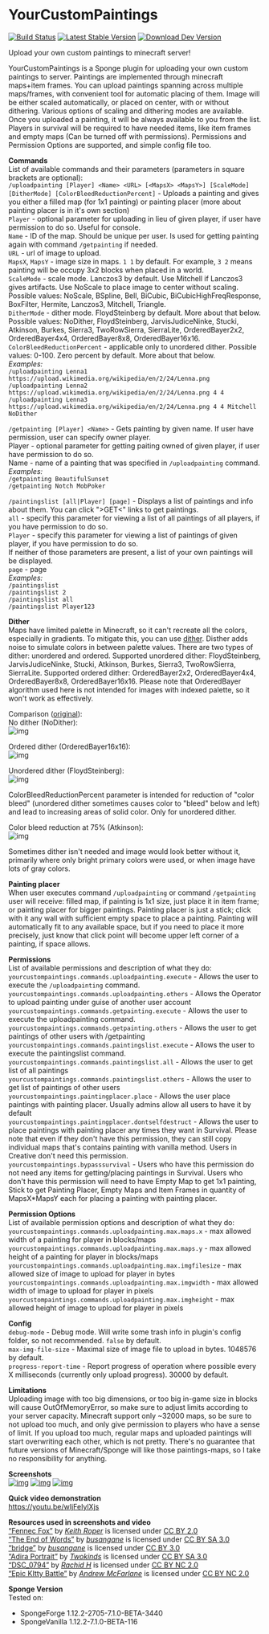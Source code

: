 # YourCustomPaintings
[![Build Status](https://travis-ci.org/VcSaJen/YourCustomPaintings.svg?branch=master)](https://travis-ci.org/VcSaJen/YourCustomPaintings) [![Latest Stable Version](https://img.shields.io/github/release/VcSaJen/YourCustomPaintings.svg)](https://github.com/VcSaJen/YourCustomPaintings/releases/latest "Latest Stable Version") [![Download Dev Version](https://api.bintray.com/packages/vcsajen/generic/YourCustomPaintings/images/download.svg)](https://bintray.com/vcsajen/generic/YourCustomPaintings "Download Dev Version")

Upload your own custom paintings to minecraft server!

YourCustomPaintings is a Sponge plugin for uploading your own custom paintings to server. Paintings are implemented through minecraft maps+item frames. You can upload paintings spanning across multiple maps/frames, with convenient tool for automatic placing of them. Image will be either scaled automatically, or placed on center, with or without dithering. Various options of scaling and dithering modes are available. Once you uploaded a painting, it will be always available to you from the list. Players in survival will be required to have needed items, like item frames and empty maps (Can be turned off with permissions). Permissions and Permission Options are supported, and simple config file too.

**Commands**  
List of available commands and their parameters (parameters in square brackets are optional):  
`/uploadpainting [Player] <Name> <URL> [<MapsX> <MapsY>] [ScaleMode] [DitherMode] [ColorBleedReductionPercent]` - Uploads a painting and gives you either a filled map (for 1x1 painting) or painting placer (more about painting placer is in it's own section)  
`Player` - optional parameter for uploading in lieu of given player, if user have permission to do so. Useful for console.  
`Name` - ID of the map. Should be unique per user. Is used for getting painting again with command `/getpainting` if needed.  
`URL` - url of image to upload.  
`MapsX`, `MapsY` - image size in maps. `1 1` by default. For example, `3 2` means painting will be occupy 3x2 blocks when placed in a world.  
`ScaleMode` - scale mode. Lanczos3 by default. Use Mitchell if Lanczos3 gives artifacts. Use NoScale to place image to center without scaling. Possible values: NoScale, BSpline, Bell, BiCubic, BiCubicHighFreqResponse, BoxFilter, Hermite, Lanczos3, Mitchell, Triangle.  
`DitherMode` - dither mode. FloydSteinberg by default. More about that below. Possible values: NoDither, FloydSteinberg, JarvisJudiceNinke, Stucki, Atkinson, Burkes, Sierra3, TwoRowSierra, SierraLite, OrderedBayer2x2, OrderedBayer4x4, OrderedBayer8x8, OrderedBayer16x16.  
`ColorBleedReductionPercent` - applicable only to unordered dither. Possible values: 0-100. Zero percent by default. More about that below.  
*Examples:*  
`/uploadpainting Lenna1 https://upload.wikimedia.org/wikipedia/en/2/24/Lenna.png`  
`/uploadpainting Lenna2 https://upload.wikimedia.org/wikipedia/en/2/24/Lenna.png 4 4`  
`/uploadpainting Lenna3 https://upload.wikimedia.org/wikipedia/en/2/24/Lenna.png 4 4 Mitchell NoDither`

`/getpainting [Player] <Name>` - Gets painting by given name. If user have permission, user can specify owner player.  
Player - optional parameter for getting paiting owned of given player, if user have permission to do so.  
Name - name of a painting that was specified in `/uploadpainting` command.  
*Examples:*  
`/getpainting BeautifulSunset`  
`/getpainting Notch MobPoker`

`/paintingslist [all|Player] [page]` - Displays a list of paintings and info about them. You can click ">GET<" links to get paintings.  
`all` - specify this parameter for viewing a list of all paintings of all players, if you have permission to do so.  
`Player` - specify this parameter for viewing a list of paintings of given player, if you have permission to do so.  
If neither of those parameters are present, a list of your own paintings will be displayed.  
`page` - page  
*Examples:*  
`/paintingslist`  
`/paintingslist 2`  
`/paintingslist all`  
`/paintingslist Player123`

**Dither**  
Maps have limited palette in Minecraft, so it can't recreate all the colors, especially in gradients. To mitigate this, you can use [dither](https://en.wikipedia.org/wiki/Dither). Disther adds noise to simulate colors in between palette values. There are two types of dither: unordered and ordered. Supported unordered dither: FloydSteinberg, JarvisJudiceNinke, Stucki, Atkinson, Burkes, Sierra3, TwoRowSierra, SierraLite. Supported ordered dither: OrderedBayer2x2, OrderedBayer4x4, OrderedBayer8x8, OrderedBayer16x16. Please note that OrderedBayer algorithm used here is not intended for images with indexed palette, so it won't work as effectively.

Comparison ([original](https://upload.wikimedia.org/wikipedia/en/2/24/Lenna.png)):  
No dither (NoDither):  
![img](https://orig12.deviantart.net/f7e5/f/2017/228/7/5/nodither_by_vcsajen-dbk8xex.png)

Ordered dither (OrderedBayer16x16):  
![img](https://orig08.deviantart.net/1f62/f/2017/228/0/c/ordereddither_by_vcsajen-dbk8xf4.png)

Unordered dither (FloydSteinberg):  
![img](https://orig01.deviantart.net/a227/f/2017/228/1/2/unordereddither_by_vcsajen-dbk8xf2.png)

ColorBleedReductionPercent parameter is intended for reduction of "color bleed" (unordered dither sometimes causes color to "bleed" below and left) and lead to increasing areas of solid color. Only for unordered dither.

Color bleed reduction at 75% (Atkinson):  
![img](https://orig05.deviantart.net/1fd5/f/2017/228/2/0/colorbleedreduction_by_vcsajen-dbk8y1z.png)

Sometimes dither isn't needed and image would look better without it, primarily where only bright primary colors were used, or when image have lots of gray colors.

**Painting placer**  
When user executes command `/uploadpainting` or command `/getpainting` user will receive: filled map, if painting is 1x1 size, just place it in item frame; or painting placer for bigger paintings. Painting placer is just a stick; click with it any wall with sufficient empty space to place a painting. Painting will automatically fit to any available space, but if you need to place it more precisely, just know that click point will become upper left corner of a painting, if space allows.

**Permissions**  
List of available permissions and description of what they do:  
`yourcustompaintings.commands.uploadpainting.execute` - Allows the user to execute the `/uploadpainting` command.  
`yourcustompaintings.commands.uploadpainting.others` - Allows the Operator to upload painting under guise of another user account  
`yourcustompaintings.commands.getpainting.execute` - Allows the user to execute the uploadpainting command.  
`yourcustompaintings.commands.getpainting.others` - Allows the user to get paintings of other users with /getpainting  
`yourcustompaintings.commands.paintingslist.execute` - Allows the user to execute the paintingslist command.  
`yourcustompaintings.commands.paintingslist.all` - Allows the user to get list of all paintings  
`yourcustompaintings.commands.paintingslist.others` - Allows the user to get list of paintings of other users  
`yourcustompaintings.paintingplacer.place` - Allows the user place paintings with painting placer. Usually admins allow all users to have it by default  
`yourcustompaintings.paintingplacer.dontselfdestruct` - Allows the user to place paintings with painting placer any times they want in Survival. Please note that even if they don't have this permission, they can still copy individual maps that's contains painting with vanilla method. Users in Creative don't need this permission.  
`yourcustompaintings.bypasssurvival` - Users who have this permission do not need any items for getting/placing paintings in Survival. Users who don't have this permission will need to have Empty Map to get 1x1 painting, Stick to get Painting Placer, Empty Maps and Item Frames in quantity of MapsX*MapsY each for placing a painting with painting placer.

**Permission Options**  
List of available permission options and description of what they do:  
`yourcustompaintings.commands.uploadpainting.max.maps.x` - max allowed width of a painting for player in blocks/maps  
`yourcustompaintings.commands.uploadpainting.max.maps.y` - max allowed height of a painting for player in blocks/maps  
`yourcustompaintings.commands.uploadpainting.max.imgfilesize` - max allowed size of image to upload for player in bytes  
`yourcustompaintings.commands.uploadpainting.max.imgwidth` - max allowed width of image to upload for player in pixels  
`yourcustompaintings.commands.uploadpainting.max.imgheight` - max allowed height of image to upload for player in pixels

**Config**  
`debug-mode` - Debug mode. Will write some trash info in plugin's config folder, so not recommended. `false` by default.  
`max-img-file-size` - Maximal size of image file to upload in bytes. 1048576 by default.  
`progress-report-time` - Report progress of operation where possible every X milliseconds (currently only upload progress). 30000 by default.

**Limitations**  
Uploading image with too big dimensions, or too big in-game size in blocks will cause OutOfMemoryError, so make sure to adjust limits according to your server capacity. Minecraft support only ~32000 maps, so be sure to not upload too much, and only give permission to players who have a sense of limit. If you upload too much, regular maps and uploaded paintings will start overwriting each other, which is not pretty. There's no guarantee that future versions of Minecraft/Sponge will like those paintings-maps, so I take no responsibility for anything.

**Screenshots**  
[![img](https://t02.deviantart.net/MwvSFJRqJ1fnTs6UsfwqhtjtcXo=/fit-in/150x150/filters:no_upscale():origin()/pre11/d733/th/pre/i/2017/229/0/3/2017_08_17_19_54_53_by_vcsajen-dbkcsft.png)](https://orig11.deviantart.net/8ca9/f/2017/229/4/d/2017_08_17_19_54_53_by_vcsajen-dbkcsft.png) [![img](https://t04.deviantart.net/_OvT8kC0fpgE-gsbAT6dqkntRmo=/fit-in/150x150/filters:no_upscale():origin()/pre12/eddb/th/pre/i/2017/229/5/0/2017_08_17_20_00_50_by_vcsajen-dbkcsfp.png)](https://orig14.deviantart.net/3bdf/f/2017/229/c/6/2017_08_17_20_00_50_by_vcsajen-dbkcsfp.png) [![img](https://t07.deviantart.net/1y2ONJPLcvBUrmk0-h3gg2c8EJo=/fit-in/150x150/filters:no_upscale():origin()/pre00/76e0/th/pre/i/2017/229/3/d/2017_08_17_19_03_22_by_vcsajen-dbkcsfm.png)](https://orig12.deviantart.net/e1d0/f/2017/229/8/8/2017_08_17_19_03_22_by_vcsajen-dbkcsfm.png)

**Quick video demonstration**  
https://youtu.be/wIjFeIylXjs

**Resources used in screenshots and video**  
[“Fennec Fox”](https://www.flickr.com/photos/keithroper/5185867854) by _[Keith Roper](https://www.flickr.com/people/keithroper/)_ is licensed under [CC BY 2.0](https://creativecommons.org/licenses/by/2.0)  
[“The End of Words”](https://busangane.deviantart.com/art/The-End-of-Words-302148926) by _[busangane](https://busangane.deviantart.com/)_ is licensed under [CC BY SA 3.0](https://creativecommons.org/licenses/by-sa/3.0)  
[“bridge”](https://busangane.deviantart.com/art/bridge-303723558) by _[busangane](https://busangane.deviantart.com/)_ is licensed under [CC BY 3.0](https://creativecommons.org/licenses/by/3.0)  
[“Adira Portrait”](https://twokinds.deviantart.com/art/Adira-Portrait-535796618) by _[Twokinds](https://twokinds.deviantart.com/)_ is licensed under [CC BY SA 3.0](http://creativecommons.org/licenses/by-nc-sa/3.0/us/)  
[“DSC_0794”](https://www.flickr.com/photos/rachidh/35197680502/) by _[Rachid H](https://www.flickr.com/photos/rachidh/)_ is licensed under [CC BY NC 2.0](https://creativecommons.org/licenses/by-nc/2.0/)  
[“Epic KItty Battle”](https://www.flickr.com/photos/farlane/32918665514/) by _[Andrew McFarlane](https://www.flickr.com/photos/farlane/)_ is licensed under [CC BY NC 2.0](https://creativecommons.org/licenses/by-nc/2.0/)

  
**Sponge Version**  
Tested on:  
- SpongeForge 1.12.2-2705-7.1.0-BETA-3440
- SpongeVanilla 1.12.2-7.1.0-BETA-116

